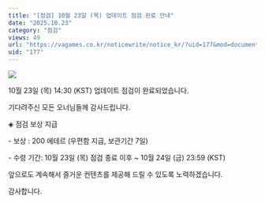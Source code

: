 ```yaml
---
title: "[점검] 10월 23일 (목) 업데이트 점검 완료 안내"
date: "2025.10.23"
category: "점검"
views: 49
url: "https://vagames.co.kr/noticewrite/notice_kr/?uid=177&mod=document"
uid: "177"
---
```


![](/images/news/live/kr/177-0b824dba.webp)

10월 23일 (목) 14:30 (KST) 업데이트 점검이 완료되었습니다.

기다려주신 모든 오너님들께 감사드립니다.

  

◈ 점검 보상 지급

\- 보상 : 200 에테르 (우편함 지급, 보관기간 7일)

\- 수령 기간: 10월 23일 (목) 점검 종료 이후 ~ 10월 24일 (금) 23:59 (KST)

  

앞으로도 계속해서 즐거운 컨텐츠를 제공해 드릴 수 있도록 노력하겠습니다.

감사합니다.